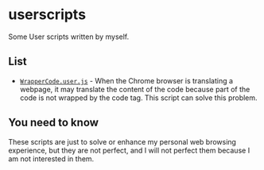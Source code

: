 # userscripts

Some User scripts written by myself.

## List

- [`WrapperCode.user.js`](https://github.com/Hentioe/userscripts/blob/master/WrapperCode.user.js) - When the Chrome browser is translating a webpage, it may translate the content of the code because part of the code is not wrapped by the code tag. This script can solve this problem.

## You need to know

These scripts are just to solve or enhance my personal web browsing experience, but they are not perfect, and I will not perfect them because I am not interested in them.
